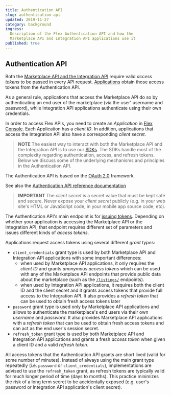 ```yaml
---
title: Authentication API
slug: authentication-api
updated: 2019-11-27
category: background
ingress:
  Description of the Flex Authentication API and how the
  Marketplace API and Integration API applications use it
published: true
---
```


## Authentication API

Both the [Marketplace API and the Integration
API](/background/marketplace-api-integration-api/) require valid *access tokens*
to be passed in every API request. [Applications](/background/applications/)
obtain those access tokens from the Authentication API.

As a general rule, applications that access the Marketplace API do so by
authenticating an end user of the marketplace (via the user' username and
password), while Integration API applications authenticate using their own
credentials.

In order to access Flex APIs, you need to create an *Application* in [Flex
Console](https://flex-console.sharetribe.com/applications). Each Application has
a *client ID*. In addition, applications that access the Integration API also
have a corresponding *client secret*.

> **NOTE** The easiest way to interact with both the Marketplace API and the
> Integration API is to use our [SDKs](/references/js-sdk/). The SDKs handle
> most of the complexity regarding authentication, access, and refresh tokens.
> Below we discuss some of the underlying mechanisms and principles in the
> Authentication API.

The Authentication API is based on the [OAuth 2.0](https://oauth.net/2/)
framework.

See also the [Authentication API reference
documentation](https://www.sharetribe.com/api-reference/authentication.html)

> **IMPORTANT** The *client secret* is a secret value that must be kept safe and
> secure. Never expose your *client secret* publicly (e.g. in your web site's
> HTML or JavaScript code, in your mobile app source code, etc).

The Authentication API's main endpoint is for [issuing
tokens](https://www.sharetribe.com/api-reference/authentication.html#issuing-tokens).
Depending on whether your application is accessing the Marketplace API or the
Integration API, that endpoint requires different set of parameters and issues
different kinds of *access tokens*.

Applications request access tokens using several different *grant types*:

* `client_credentials` grant type is used by both Marketplace API and
  Integration API applications with some important differences:
  * when used by Marketplace API applications, it only requires the *client ID*
    and grants *anonymous access tokens* which can be used with any of the
    Marketplace API endpoints that provide public data about the marketplace
    (such as the
    [`/listings/`](https://www.sharetribe.com/api-reference/marketplace.html#listings)
    endpoints).
  * when used by Integration API applications, it requires both the client ID
    and the client secret and it grants access tokens that provide full access
    to the Integration API. It also provides a *refresh token* that can be used
    to obtain fresh access tokens later
* `password` grant type is used only by Marketplace API applications and allows
  to authenticate the marketplace's end users via their own *username* and
  *password*. It also provides Marketplace API applications with a *refresh
  token* that can be used to obtain fresh access tokens and can act as the end
  user's session secret.
* `refresh_token` grant type is used by both Marketplace API and Integration API
  applications and grants a fresh *access token* when given a client ID and a
  valid *refresh token*.

All access tokens that the Authentication API grants are short lived (valid for
some number of minutes). Instead of always using the main grant type repeatedly
(i.e. `password` or `client_credentials`), implementations are advised to use
the `refresh_token` grant, as refresh tokens are typically valid for much longer
period of time (days to months). This practice minimizes the risk of a long term
secret to be accidentally exposed (e.g. user's password or Integration API
application's client secret).
